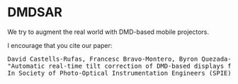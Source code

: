 # DMDSAR

We try to augment the real world with DMD-based mobile projectors. 

I encourage that you cite our paper:

<pre>David Castells-Rufas, Francesc Bravo-Montero, Byron Quezada-Benalcazar, Jordi Carrabina.
"Automatic real-time tilt correction of DMD-based displays for augmented reality applications".
In Society of Photo-Optical Instrumentation Engineers (SPIE) Conference Series, vol. 10546. 2018.
</pre>
